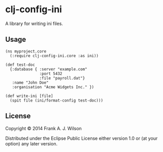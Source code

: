 # clj-config-ini

A library for writing ini files.

## Usage

	(ns myproject.core
	  (:require clj-config-ini.core :as ini))
	
	(def test-doc
	  {:database { :server "example.com"
	               :port 5432
	               :file "payroll.dat"}
	   :name "John Doe"
	   :organisation "Acme Widgets Inc." })
	
	(def write-ini [file]
	  (spit file (ini/format-config test-doc)))

## License

Copyright © 2014 Frank A. J. Wilson

Distributed under the Eclipse Public License either version 1.0 or (at
your option) any later version.
